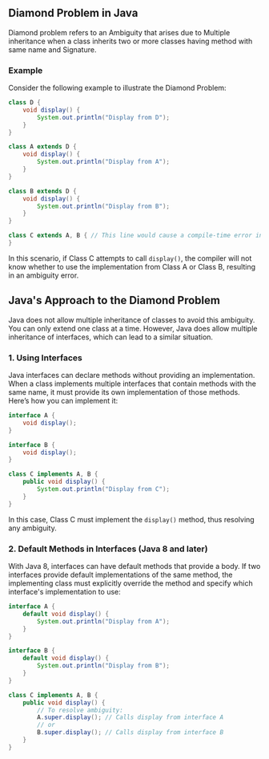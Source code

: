 ## Diamond Problem in Java

Diamond problem refers to an Ambiguity that arises due to Multiple inheritance when a class inherits two or more classes  having method with same name and Signature.

### Example
Consider the following example to illustrate the Diamond Problem:


```java
class D {
    void display() {
        System.out.println("Display from D");
    }
}

class A extends D {
    void display() {
        System.out.println("Display from A");
    }
}

class B extends D {
    void display() {
        System.out.println("Display from B");
    }
}

class C extends A, B { // This line would cause a compile-time error in Java
}
```

In this scenario, if Class C attempts to call `display()`, the compiler will not know whether to use the implementation from Class A or Class B, resulting in an ambiguity error.



## Java's Approach to the Diamond Problem

Java does not allow multiple inheritance of classes to avoid this ambiguity. You can only extend one class at a time. However, Java does allow multiple inheritance of interfaces, which can lead to a similar situation.

### 1. Using Interfaces
Java interfaces can declare methods without providing an implementation. When a class implements multiple interfaces that contain methods with the same name, it must provide its own implementation of those methods. Here’s how you can implement it:

```java
interface A {
    void display();
}

interface B {
    void display();
}

class C implements A, B {
    public void display() {
        System.out.println("Display from C");
    }
}
```

In this case, Class C must implement the `display()` method, thus resolving any ambiguity.

### 2. Default Methods in Interfaces (Java 8 and later)
With Java 8, interfaces can have default methods that provide a body. If two interfaces provide default implementations of the same method, the implementing class must explicitly override the method and specify which interface's implementation to use:

```java
interface A {
    default void display() {
        System.out.println("Display from A");
    }
}

interface B {
    default void display() {
        System.out.println("Display from B");
    }
}

class C implements A, B {
    public void display() {
        // To resolve ambiguity:
        A.super.display(); // Calls display from interface A
        // or
        B.super.display(); // Calls display from interface B
    }
}
```

